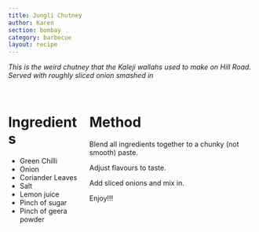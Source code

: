 ```yaml
---
title: Jungli Chutney
author: Karen
section: bombay
category: barbecue
layout: recipe
---
```


_This is the weird chutney that the Kaleji wallahs used to make on Hill Road. Served with roughly sliced onion smashed in_

<br>
<div class='columns'> <div class='column is-one-third p-3' markdown='1'>

# Ingredients

* Green Chilli
* Onion
* Coriander Leaves
* Salt
* Lemon juice
* Pinch of sugar
* Pinch of geera powder

</div> <div class='column is-two-thirds p-3' markdown='1'>

# Method

Blend all ingredients together to a chunky (not smooth) paste.

Adjust flavours to taste. 

Add sliced onions and mix in. 

Enjoy!!!

</div> </div>
